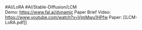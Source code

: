 #AI/LoRA #AI/Stable-Diffusion/LCM    
Demo: https://www.fal.ai/dynamic
Paper Brief Video: https://www.youtube.com/watch?v=VjmMwu1HPfw
Paper: [[LCM-LoRA.pdf]]